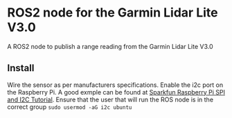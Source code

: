 # ROS2 node for the Garmin Lidar Lite V3.0
A ROS2 node to publish a range reading from the Garmin Lidar Lite V3.0
## Install
Wire the sensor as per manufacturers specifications.  Enable the i2c port on the Raspberry Pi.  A good exmple can be found at [Sparkfun Raspberry Pi SPI and I2C Tutorial](https://learn.sparkfun.com/tutorials/saprberry-pi-spi-and-i2c-tutorial/all).  Ensure that the user that will run the ROS node is in the correct group ``sudo usermod -aG i2c ubuntu``
